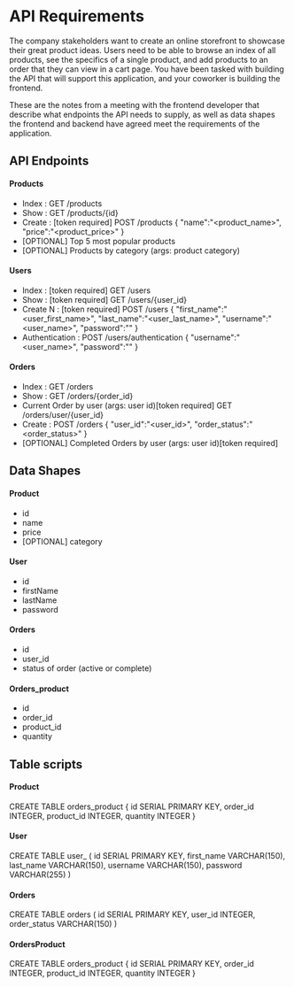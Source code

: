 # API Requirements
The company stakeholders want to create an online storefront to showcase their great product ideas. Users need to be able to browse an index of all products, see the specifics of a single product, and add products to an order that they can view in a cart page. You have been tasked with building the API that will support this application, and your coworker is building the frontend.

These are the notes from a meeting with the frontend developer that describe what endpoints the API needs to supply, as well as data shapes the frontend and backend have agreed meet the requirements of the application. 

## API Endpoints
#### Products
- Index : 
GET /products
- Show : 
GET /products/{id}
- Create : [token required]
POST /products
{
    "name":"<product_name>",
    "price":"<product_price>"
}
- [OPTIONAL] Top 5 most popular products 
- [OPTIONAL] Products by category (args: product category)

#### Users
- Index : [token required]
GET /users
- Show : [token required]
GET /users/{user_id}
- Create N : [token required]
POST /users
{
    "first_name":"<user_first_name>",
    "last_name":"<user_last_name>",
    "username":"<user_name>",
    "password":"<password>"
}
- Authentication : 
POST /users/authentication
{
    "username":"<user_name>",
    "password":"<password>"
}

#### Orders
- Index :
GET /orders
- Show : 
GET /orders/{order_id}
- Current Order by user (args: user id)[token required]
GET /orders/user/{user_id}
- Create :
POST /orders
{
    "user_id":"<user_id>",
    "order_status":"<order_status>"
}
- [OPTIONAL] Completed Orders by user (args: user id)[token required]

## Data Shapes
#### Product
-  id
- name
- price
- [OPTIONAL] category

#### User
- id
- firstName
- lastName
- password

#### Orders
- id
- user_id
- status of order (active or complete)

#### Orders_product
- id
- order_id
- product_id
- quantity

## Table scripts
#### Product
CREATE TABLE orders_product {
    id SERIAL PRIMARY KEY,
    order_id INTEGER,
    product_id INTEGER,
    quantity INTEGER
}

#### User
CREATE TABLE user_ (
    id SERIAL PRIMARY KEY,
    first_name VARCHAR(150),
    last_name VARCHAR(150),
    username VARCHAR(150),
    password VARCHAR(255)
)

#### Orders
CREATE TABLE orders (
    id SERIAL PRIMARY KEY,
    user_id INTEGER,
    order_status VARCHAR(150)
)

#### OrdersProduct
CREATE TABLE orders_product {
    id SERIAL PRIMARY KEY,
    order_id INTEGER,
    product_id INTEGER,
    quantity INTEGER
}